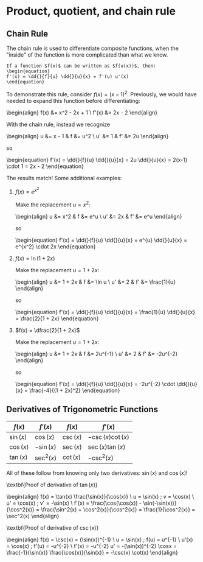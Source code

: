 # Product, quotient, and chain rule

## Chain Rule

The chain rule is used to differentiate composite functions, when the "inside"
of the function is more complicated than what we know.

```{topic} Chain rule
If a function $f(x)$ can be written as $f(u(x))$, then:
\begin{equation}
f'(x) = \dd{}{f}{u} \dd{}{u}{x} = f'(u) u'(x)
\end{equation}
```

To demonstrate this rule, consider $f(x) = (x-1)^2$. Previously, we would have
needed to expand this function before differentiating:

\begin{align}
f(x) &= x^2 - 2x + 1 \\
f'(x) &= 2x - 2
\end{align}

With the chain rule, instead we recognize

\begin{align}
u &= x - 1  &  f &= u^2 \\
u' &= 1  &  f' &= 2u
\end{align}

so

\begin{equation}
f'(x) = \dd{}{f}{u} \dd{}{u}{x} = 2u \dd{}{u}{x} = 2(x-1) \cdot 1 = 2x - 2
\end{equation}

The results match! Some additional examples:

1. $f(x) = e^{x^2}$

   Make the replacement $u = x^2$:

   \begin{align}
   u &= x^2  &  f &= e^u \\
   u' &= 2x  &  f' &= e^u
   \end{align}

   so

   \begin{equation}
   f'(x) = \dd{}{f}{u} \dd{}{u}{x} = e^{u} \dd{}{u}{x} = e^{x^2} \cdot 2x
   \end{equation}

2. $f(x) = \ln(1 + 2x)$

   Make the replacement $u = 1+2x$:

   \begin{align}
   u &= 1 + 2x  & f &= \ln u \\
   u' &= 2  &  f' &= \frac{1}{u}
   \end{align}

   so

   \begin{equation}
   f'(x) = \dd{}{f}{u} \dd{}{u}{x} = \frac{1}{u} \dd{}{u}{x} = \frac{2}{1 + 2x}
   \end{equation}

3. $f(x) = \dfrac{2}{1 + 2x}$

   Make the replacement $u = 1+2x$:

   \begin{align}
   u &= 1 + 2x  & f &= 2u^{-1} \\
   u' &= 2  &  f' &= -2u^{-2}
   \end{align}

   so

   \begin{equation}
   f'(x) = \dd{}{f}{u} \dd{}{u}{x} = -2u^{-2} \cdot \dd{}{u}{x} =
     \frac{-4}{(1 + 2x)^2}
   \end{equation}


  ## Derivatives of Trigonometric Functions
| $f(x)$     | $f'(x)$    | $f(x)$    | $f'(x)$            |
|------------|------------|-----------|--------------------|
| $\sin(x)$  | $\cos(x)$  | $\csc(x)$ | $-\csc(x) \cot(x)$ |
| $\cos(x)$  | $-\sin(x)$ | $\sec(x)$ | $\sec(x) \tan(x)$   |
| $\tan(x)$  | $\sec^2(x)$| $\cot(x)$ | $-\csc^2(x)$        |

All of these follow from knowing only two derivatives: $\sin(x)$ and $\cos(x)$!

\textbf{Proof of derivative of $\tan(x)$}

\begin{align}
f(x) = \tan(x) \frac{\sin(x)}{\cos(x)} \\
u = \sin(x) \; v = \cos(x) \\
u' = \cos(x) \; v' = -\sin(x) \\ 
f'(x) = \frac{\cos(\cos(x)) - \sin(-\sin(x))}{\cos^2(x)} = \frac{\sin^2(x) + \cos^2(x)}{\cos^2(x)} = \frac{1}{\cos^2(x)} = \sec^2(x)
\end{align}

\textbf{Proof of derivative of $\csc(x)$}

\begin{align}
f(x) = \csc(x) = (\sin(x))^{-1} \\
u = \sin(x) \; f(u) = u^{-1} \\
u'(x) = \cos(x) \; f'(u) = -u^{-2} \\
f'(x) = -u^{-2} u' = -(\sin(x))^{-2} \cosx = \frac{-1}{\sin(x)} \frac{\cos(x)}{\sin(x)} = -\csc(x) \cot(x)
\end{align}


